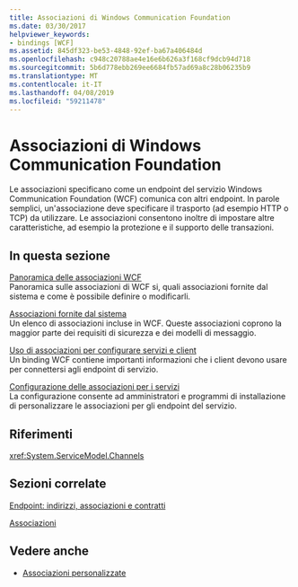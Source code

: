 ```yaml
---
title: Associazioni di Windows Communication Foundation
ms.date: 03/30/2017
helpviewer_keywords:
- bindings [WCF]
ms.assetid: 845df323-be53-4848-92ef-ba67a406484d
ms.openlocfilehash: c948c20788ae4e16e6b626a3f168cf9dcb94d718
ms.sourcegitcommit: 5b6d778ebb269ee6684fb57ad69a8c28b06235b9
ms.translationtype: MT
ms.contentlocale: it-IT
ms.lasthandoff: 04/08/2019
ms.locfileid: "59211478"
---
```

# <a name="windows-communication-foundation-bindings"></a>Associazioni di Windows Communication Foundation
Le associazioni specificano come un endpoint del servizio Windows Communication Foundation (WCF) comunica con altri endpoint. In parole semplici, un'associazione deve specificare il trasporto (ad esempio HTTP o TCP) da utilizzare. Le associazioni consentono inoltre di impostare altre caratteristiche, ad esempio la protezione e il supporto delle transazioni.  
  
## <a name="in-this-section"></a>In questa sezione  
 [Panoramica delle associazioni WCF](../../../docs/framework/wcf/bindings-overview.md)  
 Panoramica sulle associazioni di WCF si, quali associazioni fornite dal sistema e come è possibile definire o modificarli.  
  
 [Associazioni fornite dal sistema](../../../docs/framework/wcf/system-provided-bindings.md)  
 Un elenco di associazioni incluse in WCF. Queste associazioni coprono la maggior parte dei requisiti di sicurezza e dei modelli di messaggio.  
  
 [Uso di associazioni per configurare servizi e client](../../../docs/framework/wcf/using-bindings-to-configure-services-and-clients.md)  
 Un binding WCF contiene importanti informazioni che i client devono usare per connettersi agli endpoint di servizio.  
  
 [Configurazione delle associazioni per i servizi](../../../docs/framework/wcf/configuring-bindings-for-wcf-services.md)  
 La configurazione consente ad amministratori e programmi di installazione di personalizzare le associazioni per gli endpoint del servizio.  
  
## <a name="reference"></a>Riferimenti  
 <xref:System.ServiceModel.Channels>  
  
## <a name="related-sections"></a>Sezioni correlate  
 [Endpoint: indirizzi, associazioni e contratti](../../../docs/framework/wcf/feature-details/endpoints-addresses-bindings-and-contracts.md)  
  
 [Associazioni](../../../docs/framework/wcf/feature-details/bindings.md)  
  
## <a name="see-also"></a>Vedere anche

- [Associazioni personalizzate](../../../docs/framework/wcf/extending/custom-bindings.md)
